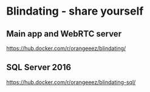 # Blindating - share yourself

## Main app and WebRTC server 

  https://hub.docker.com/r/orangeeez/blindating/
  
## SQL Server 2016

  https://hub.docker.com/r/orangeeez/blindating-sql/
